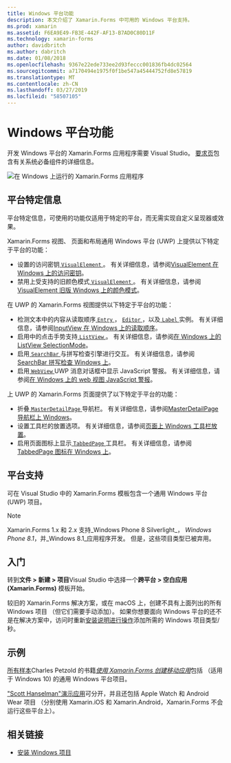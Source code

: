 ```yaml
---
title: Windows 平台功能
description: 本文介绍了 Xamarin.Forms 中可用的 Windows 平台支持。
ms.prod: xamarin
ms.assetid: F6EA9E49-FB3E-442F-AF13-B7AD0C80D11F
ms.technology: xamarin-forms
author: davidbritch
ms.author: dabritch
ms.date: 01/08/2018
ms.openlocfilehash: 9367e22ede733ee2d93feccc001836fb4dc02564
ms.sourcegitcommit: a7170494e1975f0f1be547a45444752fd8e57819
ms.translationtype: MT
ms.contentlocale: zh-CN
ms.lasthandoff: 03/27/2019
ms.locfileid: "58507105"
---
```

# <a name="windows-platform-features"></a>Windows 平台功能

开发 Windows 平台的 Xamarin.Forms 应用程序需要 Visual Studio。 [要求页](~/get-started/requirements.md)包含有关系统必备组件的详细信息。

![](images/allhanselman.png "在 Windows 上运行的 Xamarin.Forms 应用程序")

## <a name="platform-specifics"></a>平台特定信息

平台特定信息，可使用的功能仅适用于特定的平台，而无需实现自定义呈现器或效果。

Xamarin.Forms 视图、 页面和布局通用 Windows 平台 (UWP) 上提供以下特定于平台的功能：

- 设置的访问密钥[ `VisualElement` ](xref:Xamarin.Forms.VisualElement)。 有关详细信息，请参阅[VisualElement 在 Windows 上的访问密钥](visualelement-access-keys.md)。
- 禁用上受支持的旧颜色模式[ `VisualElement` ](xref:Xamarin.Forms.VisualElement)。 有关详细信息，请参阅[VisualElement 旧版 Windows 上的颜色模式](legacy-color-mode.md)。

在 UWP 的 Xamarin.Forms 视图提供以下特定于平台的功能：

- 检测文本中的内容从读取顺序[ `Entry` ](xref:Xamarin.Forms.Entry)， [ `Editor` ](xref:Xamarin.Forms.Editor)，以及[ `Label` ](xref:Xamarin.Forms.Label)实例。 有关详细信息，请参阅[InputView 在 Windows 上的读取顺序](inputview-reading-order.md)。
- 启用中的点击手势支持[ `ListView` ](xref:Xamarin.Forms.ListView)。 有关详细信息，请参阅[在 Windows 上的 ListView SelectionMode](listview-selectionmode.md)。
- 启用[ `SearchBar` ](xref:Xamarin.Forms.SearchBar)与拼写检查引擎进行交互。 有关详细信息，请参阅[SearchBar 拼写检查 Windows 上](searchbar-spell-check.md)。
- 启用[ `WebView` ](xref:Xamarin.Forms.WebView) UWP 消息对话框中显示 JavaScript 警报。 有关详细信息，请参阅[在 Windows 上的 web 视图 JavaScript 警报](webview-javascript-alert.md)。

上 UWP 的 Xamarin.Forms 页面提供了以下特定于平台的功能：

- 折叠[ `MasterDetailPage` ](xref:Xamarin.Forms.MasterDetailPage)导航栏。 有关详细信息，请参阅[MasterDetailPage 导航栏上 Windows](masterdetailpage-navigation-bar.md)。
- 设置工具栏的放置选项。 有关详细信息，请参阅[页面上 Windows 工具栏放置](page-toolbar-placement.md)。
- 启用页面图标上显示[ `TabbedPage` ](xref:Xamarin.Forms.TabbedPage)工具栏。 有关详细信息，请参阅[TabbedPage 图标在 Windows 上](tabbedpage-icons.md)。

## <a name="platform-support"></a>平台支持

可在 Visual Studio 中的 Xamarin.Forms 模板包含一个通用 Windows 平台 (UWP) 项目。

> [!NOTE]
> Xamarin.Forms 1.x 和 2.x 支持_Windows Phone 8 Silverlight_， _Windows Phone 8.1_，并_Windows 8.1_应用程序开发。 但是，这些项目类型已被弃用。

## <a name="getting-started"></a>入门

转到**文件 > 新建 > 项目**Visual Studio 中选择一个**跨平台 > 空白应用 (Xamarin.Forms)** 模板开始。

较旧的 Xamarin.Forms 解决方案，或在 macOS 上，创建不具有上面列出的所有 Windows 项目 （但它们需要手动添加）。 如果你想要面向 Windows 平台的还不是在解决方案中，访问时重新[安装说明进行操作](installation/index.md)添加所需的 Windows 项目类型/秒。

## <a name="samples"></a>示例

[所有样本](https://github.com/xamarin/xamarin-forms-book-preview-2)Charles Petzold 的书籍[*使用 Xamarin.Forms 创建移动应用*](~/xamarin-forms/creating-mobile-apps-xamarin-forms/index.md)包括 （适用于 Windows 10) 的通用 Windows 平台项目。

["Scott Hanselman"演示应用](https://github.com/jamesmontemagno/Hanselman.Forms)可分开，并且还包括 Apple Watch 和 Android Wear 项目 （分别使用 Xamarin.iOS 和 Xamarin.Android，Xamarin.Forms 不会运行这些平台上）。

## <a name="related-links"></a>相关链接

- [安装 Windows 项目](~/xamarin-forms/platform/windows/installation/index.md)
